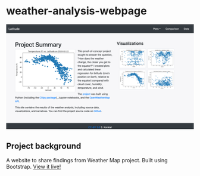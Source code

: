 # weather-analysis-webpage

![alt text](./latitude_screenshot.png "Screenshot of visualization website")

## Project background

A website to share findings from Weather Map project. Built using Bootstrap. [View it live!](https://skonkiel.github.io/weather-analysis-webpage/)
